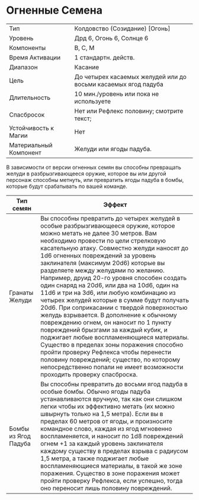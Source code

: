 
# Огненные Семена

|                        |                                                                |
| ---------------------- | -------------------------------------------------------------- |
| Тип                    | Колдовство (Созидание) [Огонь]                                 |
| Уровень                | Дрд 6, Огонь 6, Солнце 6                                       |
| Компоненты             | В, С, М                                                        |
| Время Активации        | 1 стандартн. действ.                                           |
| Диапазон               | Касание                                                        |
| Цель                   | До четырех касаемых желудей или до восьми касаемых ягод падуба |
| Длительность           | 10 мин./уровень или пока не используете                        |
| Спасбросок             | Нет или Рефлекс половину; смотрите текст;                      |
| Устойчивость к Магии   | Нет                                                            |
| Материальный Компонент | Желуди или ягоды падуба.                                       |

В зависимости от версии огненных семян вы способны превращать желуди в разбрызгивающееся оружие, которое вы или другой персонаж способны метнуть, или превратить ягоды падуба в бомбы, которые будут срабатывать по вашей команде.

| Тип семян            | Эффект                                                                                                                                                                                                                                                                                                                                                                                                                                                                                                                                                                                                                                                                                                                                                                                                                                                                                                                                                    |
| -------------------- | --------------------------------------------------------------------------------------------------------------------------------------------------------------------------------------------------------------------------------------------------------------------------------------------------------------------------------------------------------------------------------------------------------------------------------------------------------------------------------------------------------------------------------------------------------------------------------------------------------------------------------------------------------------------------------------------------------------------------------------------------------------------------------------------------------------------------------------------------------------------------------------------------------------------------------------------------------- |
| Гранаты Желуди       | Вы способны превратить до четырех желудей в особые разбрызгивающееся оружие, которое можно метать не далее 30 метров. Вам необходимо провести по цели стрелковую касательную атаку. Совместно желуди наносят до 1d6 огненных повреждений за уровень заклинателя (максимум 20d6) которые вы разделяете между желудями по желанию. Например, друид 20-го уровня способен создать один снаряд на 20d6, или два на 10d6, один на 11d6 и три на 3d6, или любую комбинацию из четырех желудей которые в сумме будут получать 20d6. При соприкасании с твердой поверхностью желудь взрывается. В дополнение к обычному повреждению огнем, он наносит по 1 пункту повреждений брызгами за каждый кубик, и поджигает любые воспламеняющиеся материалы. Существо в пределах зоны поражения способно пройти проверку Рефлекса чтобы перенести половину повреждений; существо, по которому непосредственно попали не имеет возможности проходить проверку спасброска. |
| Бомбы из Ягод Падуба | Вы способны превратить до восьми ягод падуба в особые бомбы. Обычно ягоды падуба устанавливаются вручную, так как они слишком легки чтобы их эффективно метать (их можно швырнуть только на 1,5 метра). Если вы в пределах 60 метров от ягоды, и произносите командное слово, каждая из ягод мгновенно воспламеняется, и наносит по 1d8 повреждений огнем +1 за каждый уровень заклинателя каждому существу в пределах взрыва с радиусом 1,5 метра, а также поджигает любые воспламеняющиеся материалы, в такой же зоне поражения. Существо в зоне поражения может пройти проверку Рефлекса, если успешно, тогда оно переносит лишь половину повреждений.                                                                                                                                                                                                                                                                                                 |